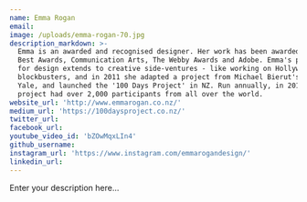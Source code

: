 ```yaml
---
name: Emma Rogan
email:
image: /uploads/emma-rogan-70.jpg
description_markdown: >-
  Emma is an awarded and recognised designer. Her work has been awarded &nbsp;NZ
  Best Awards, Communication Arts, The Webby Awards and Adobe. Emma's passion
  for design extends to creative side-ventures - like working on Hollywood
  blockbusters, and in 2011 she adapted a project from Michael Bierut's class at
  Yale, and launched the '100 Days Project' in NZ. Run annually, in 2014 the
  project had over 2,000 participants from all over the world.
website_url: 'http://www.emmarogan.co.nz/'
medium_url: 'https://100daysproject.co.nz/'
twitter_url:
facebook_url:
youtube_video_id: 'bZOwMqxLIn4'
github_username:
instagram_url: 'https://www.instagram.com/emmarogandesign/'
linkedin_url:
---
```


Enter your description here...
